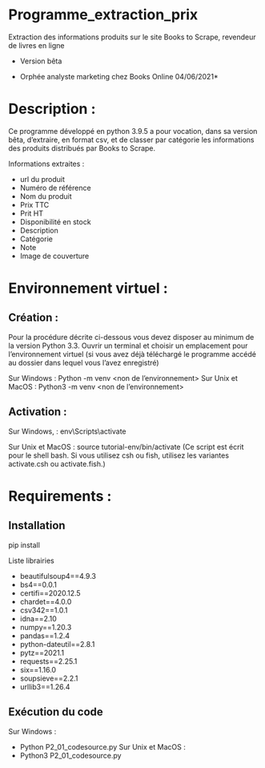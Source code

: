 # Programme_extraction_prix
Extraction des informations produits sur le site Books to Scrape, revendeur de livres en ligne
- Version bêta

* Orphée analyste marketing chez Books Online 04/06/2021*

 # Description :
Ce programme développé en python 3.9.5 a pour vocation, dans sa version bêta, d’extraire, en format csv, 
et de classer par catégorie les informations des produits distribués par Books to Scrape.

Informations extraites :
-	url du produit
-	Numéro de référence
-	Nom du produit
-	Prix TTC
-	Prit HT
-	Disponibilité en stock
-	Description
-	Catégorie
-	Note
-	Image de couverture

# Environnement virtuel : 

## Création :
Pour la procédure décrite ci-dessous vous devez disposer au minimum de la version Python 3.3.
Ouvrir un terminal et choisir un emplacement pour l’environnement virtuel
(si vous avez déjà téléchargé le programme accédé au dossier dans lequel vous l’avez enregistré)

Sur Windows :
Python -m venv <non de l’environnement>
Sur Unix et MacOS :
Python3 -m venv <non de l’environnement>     

## Activation :
Sur Windows, :
env\Scripts\activate

Sur Unix et MacOS  :
source tutorial-env/bin/activate
(Ce script est écrit pour le shell bash. Si vous utilisez csh ou fish, utilisez les variantes activate.csh ou activate.fish.)

# Requirements :

## Installation 
pip install <nom >
  
Liste librairies
  
- beautifulsoup4==4.9.3
- bs4==0.0.1
- certifi==2020.12.5
- chardet==4.0.0
- csv342==1.0.1
- idna==2.10
- numpy==1.20.3
- pandas==1.2.4
- python-dateutil==2.8.1
- pytz==2021.1
- requests==2.25.1
- six==1.16.0
- soupsieve==2.2.1
- urllib3==1.26.4


## Exécution du code

Sur Windows :
- Python  P2_01_codesource.py
Sur Unix et MacOS :
- Python3  P2_01_codesource.py

